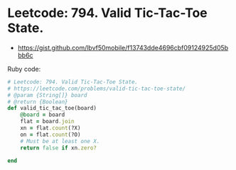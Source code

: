 # Leetcode: 794. Valid Tic-Tac-Toe State.

- https://gist.github.com/lbvf50mobile/f13743dde4696cbf09124925d05bbb6c

Ruby code:
```Ruby
# Leetcode: 794. Valid Tic-Tac-Toe State.
# https://leetcode.com/problems/valid-tic-tac-toe-state/
# @param {String[]} board
# @return {Boolean}
def valid_tic_tac_toe(board)
    @board = board
    flat = board.join
    xn = flat.count(?X)
    on = flat.count(?O)
    # Must be at least one X.
    return false if xn.zero?
    
end
```